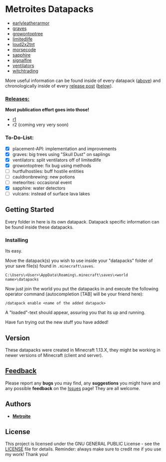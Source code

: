 # Metroites Datapacks

* [earlyleatherarmor](https://github.com/Metroite/datapacks/tree/master/earlyleatherarmor)
* [graves](https://github.com/Metroite/datapacks/tree/master/graves)
* [growontoptree](https://github.com/Metroite/datapacks/tree/master/growontoptree)
* [limitedlife](https://github.com/Metroite/datapacks/tree/master/limitedlife)
* [loud2x2tnt](https://github.com/Metroite/datapacks/tree/master/loud2x2tnt)
* [morsecode](https://github.com/Metroite/datapacks/tree/master/morsecode)
* [sapphire](https://github.com/Metroite/datapacks/tree/master/sapphire)
* [signalfire](https://github.com/Metroite/datapacks/tree/master/signalfire)
* [ventilators](https://github.com/Metroite/datapacks/tree/master/ventilators)
* [witchtrading](https://github.com/Metroite/datapacks/tree/master/witchtrading)

More useful information can be found inside of every datapack ([above](https://github.com/Metroite/datapacks#metroites-datapacks)) and chronologically inside of every [release post](https://github.com/Metroite/datapacks/releases) ([below](https://github.com/Metroite/datapacks#releases)).

### [Releases:](https://github.com/Metroite/datapacks/releases)

**Most publication effort goes into those!**

* [r1](https://github.com/Metroite/datapacks/releases/tag/r1)
* r2 (coming very very soon)

### To-Do-List:

- [X] placement-API: implementation and improvements
- [X] graves: big trees using "Skull Dust" on saplings
- [X] ventilators: split ventilators off of limitedlife
- [X] growontoptree: fix bug using methods
- [ ] hurtfulhostiles: buff hostile entities
- [ ] cauldronbrewing: new potions
- [ ] meteorites: occasional event
- [X] sapphire: water detectors
- [ ] vulcans: instead of surface lava lakes

## Getting Started

Every folder in here is its own datapack. Datapack specific information can be found inside these datapacks.

### Installing

Its easy.

Move the datapack(s) you wish to use inside your "datapacks" folder of your save file(s) found in `.minecraft\saves`.

```
C:\Users\<User>\AppData\Roaming\.minecraft\saves\<world name>\datapacks
```

Now just join the world you put the datapacks in and execute the following operator command (autocompletion [TAB] will be your friend here):

```
/datapack enable <name of the added datapack>
```
A "loaded"-text should appear, assuring you that its up and running.

Have fun trying out the new stuff you have added!

## Version

These datapacks were created in Minecraft 1.13.X, they might be working in newer versions of Minecraft (client and server).

## [Feedback](https://github.com/Metroite/datapacks/issues)

Please report any **bugs** you may find, any **suggestions** you might have and any possible **feedback** on the [Issues](https://github.com/Metroite/datapacks/issues) page! They are all welcome.

## Authors

* [**Metroite**](https://github.com/Metroite)

## License

This project is licensed under the GNU GENERAL PUBLIC License - see the [LICENSE](https://github.com/Metroite/datapacks/blob/master/LICENSE) file for details.
Reminder: always make sure to credit me if you use my work! Thank you!
